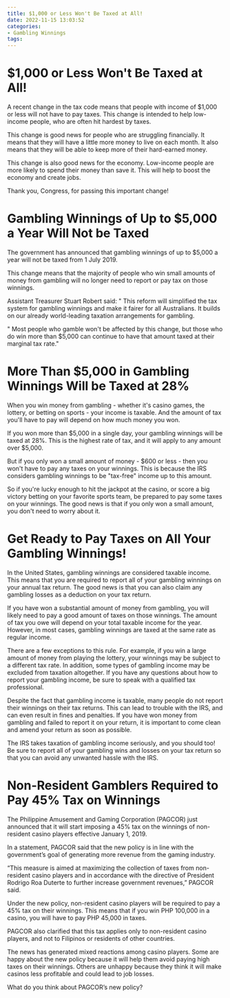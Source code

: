 ```yaml
---
title: $1,000 or Less Won't Be Taxed at All!
date: 2022-11-15 13:03:52
categories:
- Gambling Winnings
tags:
---
```



#  $1,000 or Less Won't Be Taxed at All!

A recent change in the tax code means that people with income of $1,000 or less will not have to pay taxes. This change is intended to help low-income people, who are often hit hardest by taxes.

This change is good news for people who are struggling financially. It means that they will have a little more money to live on each month. It also means that they will be able to keep more of their hard-earned money.

This change is also good news for the economy. Low-income people are more likely to spend their money than save it. This will help to boost the economy and create jobs.

Thank you, Congress, for passing this important change!

#  Gambling Winnings of Up to $5,000 a Year Will Not be Taxed

The government has announced that gambling winnings of up to $5,000 a year will not be taxed from 1 July 2019.

This change means that the majority of people who win small amounts of money from gambling will no longer need to report or pay tax on those winnings.

Assistant Treasurer Stuart Robert said: " This reform will simplified the tax system for gambling winnings and make it fairer for all Australians. It builds on our already world-leading taxation arrangements for gambling.

" Most people who gamble won't be affected by this change, but those who do win more than $5,000 can continue to have that amount taxed at their marginal tax rate."

#  More Than $5,000 in Gambling Winnings Will be Taxed at 28%

When you win money from gambling - whether it's casino games, the lottery, or betting on sports - your income is taxable. And the amount of tax you'll have to pay will depend on how much money you won.

If you won more than $5,000 in a single day, your gambling winnings will be taxed at 28%. This is the highest rate of tax, and it will apply to any amount over $5,000.

But if you only won a small amount of money - $600 or less - then you won't have to pay any taxes on your winnings. This is because the IRS considers gambling winnings to be "tax-free" income up to this amount.

So if you're lucky enough to hit the jackpot at the casino, or score a big victory betting on your favorite sports team, be prepared to pay some taxes on your winnings. The good news is that if you only won a small amount, you don't need to worry about it.

#  Get Ready to Pay Taxes on All Your Gambling Winnings!

In the United States, gambling winnings are considered taxable income. This means that you are required to report all of your gambling winnings on your annual tax return. The good news is that you can also claim any gambling losses as a deduction on your tax return.

If you have won a substantial amount of money from gambling, you will likely need to pay a good amount of taxes on those winnings. The amount of tax you owe will depend on your total taxable income for the year. However, in most cases, gambling winnings are taxed at the same rate as regular income.

There are a few exceptions to this rule. For example, if you win a large amount of money from playing the lottery, your winnings may be subject to a different tax rate. In addition, some types of gambling income may be excluded from taxation altogether. If you have any questions about how to report your gambling income, be sure to speak with a qualified tax professional.

Despite the fact that gambling income is taxable, many people do not report their winnings on their tax returns. This can lead to trouble with the IRS, and can even result in fines and penalties. If you have won money from gambling and failed to report it on your return, it is important to come clean and amend your return as soon as possible.

The IRS takes taxation of gambling income seriously, and you should too! Be sure to report all of your gambling wins and losses on your tax return so that you can avoid any unwanted hassle with the IRS.

#  Non-Resident Gamblers Required to Pay 45% Tax on Winnings

The Philippine Amusement and Gaming Corporation (PAGCOR) just announced that it will start imposing a 45% tax on the winnings of non-resident casino players effective January 1, 2019.

In a statement, PAGCOR said that the new policy is in line with the government’s goal of generating more revenue from the gaming industry.

“This measure is aimed at maximizing the collection of taxes from non-resident casino players and in accordance with the directive of President Rodrigo Roa Duterte to further increase government revenues,” PAGCOR said.

Under the new policy, non-resident casino players will be required to pay a 45% tax on their winnings. This means that if you win PHP 100,000 in a casino, you will have to pay PHP 45,000 in taxes.

PAGCOR also clarified that this tax applies only to non-resident casino players, and not to Filipinos or residents of other countries.

The news has generated mixed reactions among casino players. Some are happy about the new policy because it will help them avoid paying high taxes on their winnings. Others are unhappy because they think it will make casinos less profitable and could lead to job losses.

What do you think about PAGCOR’s new policy?